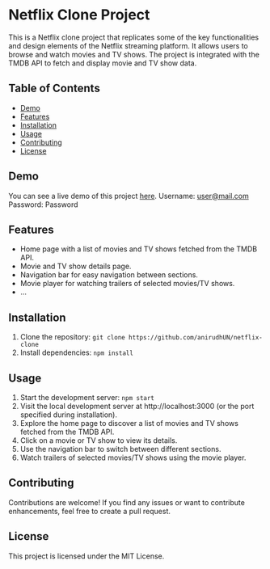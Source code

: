 # Netflix Clone Project

This is a Netflix clone project that replicates some of the key functionalities and design elements of the Netflix streaming platform. It allows users to browse and watch movies and TV shows. The project is integrated with the TMDB API to fetch and display movie and TV show data.

## Table of Contents

- [Demo](#demo)
- [Features](#features)
- [Installation](#installation)
- [Usage](#usage)
- [Contributing](#contributing)
- [License](#license)

## Demo

You can see a live demo of this project [here](https://streamflixapp.netlify.app/).
Username: user@mail.com
Password: Password

## Features

- Home page with a list of movies and TV shows fetched from the TMDB API.
- Movie and TV show details page.
- Navigation bar for easy navigation between sections.
- Movie player for watching trailers of selected movies/TV shows.
- ...

## Installation

1. Clone the repository: `git clone https://github.com/anirudhUN/netflix-clone`
2. Install dependencies: `npm install`

## Usage

1. Start the development server: `npm start`
2. Visit the local development server at http://localhost:3000 (or the port specified during installation).
3. Explore the home page to discover a list of movies and TV shows fetched from the TMDB API.
4. Click on a movie or TV show to view its details.
5. Use the navigation bar to switch between different sections.
6. Watch trailers of selected movies/TV shows using the movie player.

## Contributing

Contributions are welcome! If you find any issues or want to contribute enhancements, feel free to create a pull request.

## License

This project is licensed under the MIT License.

